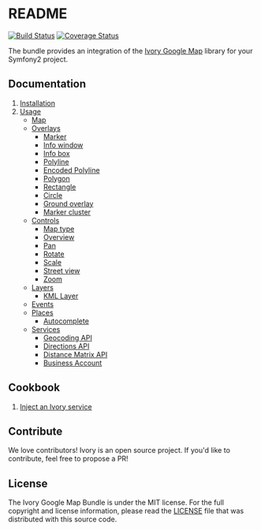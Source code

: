 # README

[![Build Status](https://secure.travis-ci.org/egeloen/IvoryGoogleMapBundle.png)](http://travis-ci.org/egeloen/IvoryGoogleMapBundle)
[![Coverage Status](https://coveralls.io/repos/egeloen/IvoryGoogleMapBundle/badge.png?branch=master)](https://coveralls.io/r/egeloen/IvoryGoogleMapBundle?branch=master)

The bundle provides an integration of the [Ivory Google Map](https://github.com/egeloen/ivory-google-map) library for
your Symfony2 project.

## Documentation

 1. [Installation](http://github.com/egeloen/IvoryGoogleMapBundle/blob/master/Resources/doc/installation.md)
 2. [Usage](http://github.com/egeloen/IvoryGoogleMapBundle/blob/master/Resources/doc/usage.md)
    - [Map](http://github.com/egeloen/IvoryGoogleMapBundle/blob/master/Resources/doc/usage/map.md)
    - [Overlays](http://github.com/egeloen/IvoryGoogleMapBundle/blob/master/Resources/doc/usage/overlays/index.md)
       - [Marker](http://github.com/egeloen/IvoryGoogleMapBundle/blob/master/Resources/doc/usage/overlays/marker.md)
       - [Info window](http://github.com/egeloen/IvoryGoogleMapBundle/blob/master/Resources/doc/usage/overlays/info_window.md)
       - [Info box](http://github.com/egeloen/IvoryGoogleMapBundle/blob/master/Resources/doc/usage/overlays/info_box.md)
       - [Polyline](http://github.com/egeloen/IvoryGoogleMapBundle/blob/master/Resources/doc/usage/overlays/polyline.md)
       - [Encoded Polyline](http://github.com/egeloen/IvoryGoogleMapBundle/blob/master/Resources/doc/usage/overlays/encoded_polyline.md)
       - [Polygon](http://github.com/egeloen/IvoryGoogleMapBundle/blob/master/Resources/doc/usage/overlays/polygon.md)
       - [Rectangle](http://github.com/egeloen/IvoryGoogleMapBundle/blob/master/Resources/doc/usage/overlays/rectangle.md)
       - [Circle](http://github.com/egeloen/IvoryGoogleMapBundle/blob/master/Resources/doc/usage/overlays/circle.md)
       - [Ground overlay](http://github.com/egeloen/IvoryGoogleMapBundle/blob/master/Resources/doc/usage/overlays/ground_overlay.md)
       - [Marker cluster](http://github.com/egeloen/IvoryGoogleMapBundle/blob/master/Resources/doc/usage/overlays/marker_cluster.md)
    - [Controls](http://github.com/egeloen/IvoryGoogleMapBundle/blob/master/Resources/doc/usage/controls/index.md)
       - [Map type](http://github.com/egeloen/IvoryGoogleMapBundle/blob/master/Resources/doc/usage/controls/map_type.md)
       - [Overview](http://github.com/egeloen/IvoryGoogleMapBundle/blob/master/Resources/doc/usage/controls/overview.md)
       - [Pan](http://github.com/egeloen/IvoryGoogleMapBundle/blob/master/Resources/doc/usage/controls/pan.md)
       - [Rotate](http://github.com/egeloen/IvoryGoogleMapBundle/blob/master/Resources/doc/usage/controls/rotate.md)
       - [Scale](http://github.com/egeloen/IvoryGoogleMapBundle/blob/master/Resources/doc/usage/controls/scale.md)
       - [Street view](http://github.com/egeloen/IvoryGoogleMapBundle/blob/master/Resources/doc/usage/controls/street_view.md)
       - [Zoom](http://github.com/egeloen/IvoryGoogleMapBundle/blob/master/Resources/doc/usage/controls/zoom.md)
    - [Layers](http://github.com/egeloen/IvoryGoogleMapBundle/blob/master/Resources/doc/usage/layers/index.md)
       - [KML Layer](http://github.com/egeloen/IvoryGoogleMapBundle/blob/master/Resources/doc/usage/layers/kml_layer.md)
    - [Events](http://github.com/egeloen/IvoryGoogleMapBundle/blob/master/Resources/doc/usage/events.md)
    - [Places](http://github.com/egeloen/IvoryGoogleMapBundle/blob/master/Resources/doc/usage/places/index.md)
         - [Autocomplete](http://github.com/egeloen/IvoryGoogleMapBundle/blob/master/Resources/doc/usage/places/autocomplete.md)
    - [Services](http://github.com/egeloen/IvoryGoogleMapBundle/blob/master/Resources/doc/usage/services/index.md)
       - [Geocoding API](http://github.com/egeloen/IvoryGoogleMapBundle/blob/master/Resources/doc/usage/services/geocoding/geocoder.md)
       - [Directions API](http://github.com/egeloen/IvoryGoogleMapBundle/blob/master/Resources/doc/usage/services/directions/directions.md)
       - [Distance Matrix API](http://github.com/egeloen/IvoryGoogleMapBundle/blob/master/Resources/doc/usage/services/distance_matrix/distance_matrix.md)
       - [Business Account](http://github.com/egeloen/IvoryGoogleMapBundle/blob/master/Resources/doc/usage/services/business_account.md)

## Cookbook

  1. [Inject an Ivory service](http://github.com/egeloen/IvoryGoogleMapBundle/blob/master/Resources/doc/cookbook/dependency_injection.md)

## Contribute

We love contributors! Ivory is an open source project. If you'd like to contribute, feel free to propose a PR!

## License

The Ivory Google Map Bundle is under the MIT license. For the full copyright and license information, please read the
[LICENSE](https://github.com/egeloen/IvoryGoogleMapBundle/blob/master/LICENSE) file that was distributed with this
source code.
